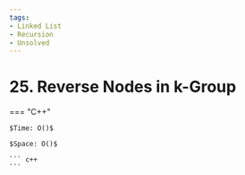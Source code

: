 ```yaml
---
tags:
- Linked List
- Recursion
- Unsolved
---
```



# 25. Reverse Nodes in k-Group

=== "C++"

    $Time: O()$

    $Space: O()$

    ``` c++
    ```